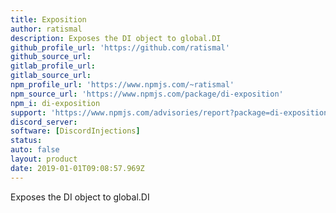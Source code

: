 ```yaml
---
title: Exposition
author: ratismal
description: Exposes the DI object to global.DI
github_profile_url: 'https://github.com/ratismal'
github_source_url:
gitlab_profile_url:
gitlab_source_url:
npm_profile_url: 'https://www.npmjs.com/~ratismal'
npm_source_url: 'https://www.npmjs.com/package/di-exposition'
npm_i: di-exposition
support: 'https://www.npmjs.com/advisories/report?package=di-exposition'
discord_server:
software: [DiscordInjections]
status:
auto: false
layout: product
date: 2019-01-01T09:08:57.969Z
---
```

Exposes the DI object to global.DI